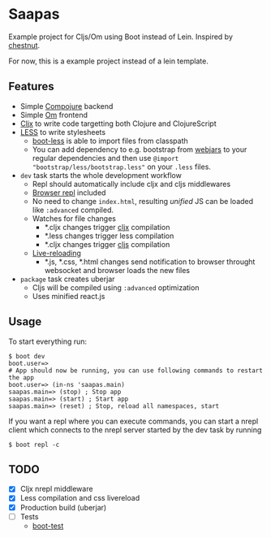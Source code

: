 # Saapas

Example project for Cljs/Om using Boot instead of Lein.
Inspired by [chestnut](https://github.com/plexus/chestnut).

For now, this is a example project instead of a lein template.

## Features

- Simple [Compojure](https://github.com/weavejester/compojure) backend
- Simple [Om](https://github.com/swannodette/om) frontend
- [Cljx](https://github.com/lynaghk/cljx) to write code targetting both Clojure and ClojureScript
- [LESS](http://lesscss.org/) to write stylesheets
  - [boot-less](https://github.com/Deraen/boot-less) is able to import files from classpath
  - You can add dependency to e.g. bootstrap from [webjars](https://webjars.org) to
    your regular dependencies and then use `@import "bootstrap/less/bootstrap.less"`
    on your `.less` files.
- `dev` task starts the whole development workflow
  - Repl should automatically include cljx and cljs middlewares
  - [Browser repl](https://github.com/adzerk/boot-cljs-repl) included
  - No need to change `index.html`, resulting *unified* JS can be loaded like `:advanced` compiled.
  - Watches for file changes
    - \*.cljx changes trigger [cljx](https://github.com/Deraen/boot-cljx) compilation
    - \*.less changes trigger less compilation
    - \*.cljx changes trigger [cljs](https://github.com/adzerk/boot-cljs) compilation
  - [Live-reloading](https://github.com/adzerk/boot-reload)
    - \*.js, \*.css, \*.html changes send notification to browser throught websocket and browser loads the new files
- `package` task creates uberjar
  - Cljs will be compiled using `:advanced` optimization
  - Uses minified react.js

## Usage

To start everything run:
```
$ boot dev
boot.user=>
# App should now be running, you can use following commands to restart the app
boot.user=> (in-ns 'saapas.main)
saapas.main=> (stop) ; Stop app
saapas.main=> (start) ; Start app
saapas.main=> (reset) ; Stop, reload all namespaces, start
```

If you want a repl where you can execute commands, you can start a nrepl
client which connects to the nrepl server started by the dev task by running
```
$ boot repl -c
```

## TODO

- [x] Cljx nrepl middleware
- [x] Less compilation and css livereload
- [x] Production build (uberjar)
- [ ] Tests
  - [boot-test](https://github.com/adzerk/boot-test)
